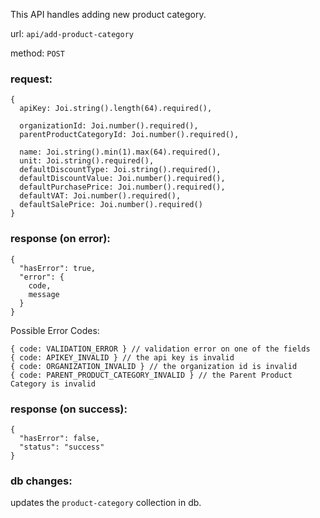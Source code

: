 This API handles adding new product category.

url: `api/add-product-category`

method: `POST`

### request: 
```
{
  apiKey: Joi.string().length(64).required(),

  organizationId: Joi.number().required(),
  parentProductCategoryId: Joi.number().required(),

  name: Joi.string().min(1).max(64).required(),
  unit: Joi.string().required(),
  defaultDiscountType: Joi.string().required(),
  defaultDiscountValue: Joi.number().required(),
  defaultPurchasePrice: Joi.number().required(),
  defaultVAT: Joi.number().required(),
  defaultSalePrice: Joi.number().required()
}
```

### response (on error):
```
{
  "hasError": true,
  "error": {
    code,
    message
  }
}
```
Possible Error Codes:
```
{ code: VALIDATION_ERROR } // validation error on one of the fields
{ code: APIKEY_INVALID } // the api key is invalid
{ code: ORGANIZATION_INVALID } // the organization id is invalid
{ code: PARENT_PRODUCT_CATEGORY_INVALID } // the Parent Product Category is invalid
```

### response (on success):
```
{
  "hasError": false,
  "status": "success"
}
```

### db changes:
updates the `product-category` collection in db.